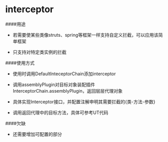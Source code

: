 interceptor
=====

####用途

+  若需要使某些类像struts、spring等框架一样支持自定义拦截，可以应用该简单框架

+  只支持对特定类实例的拦截

####使用方式

+  使用时调用DefaultInteceptorChain添加interceptor

+  调用assemblyPlugin对目标对象装配插件InterceptorChain.assemblyPlugin，返回层层代理对象

+  具体实现Interceptor接口，并配置注解申明其需要拦截的{类-方法-参数}

+  调用返回代理中的目标方法，具体可参考UT代码

####欠缺

+  还需要增加可配置的部分